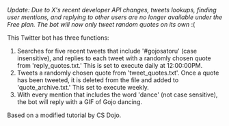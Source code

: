 *Update: Due to X's recent developer API changes, tweets lookups, finding user mentions, and replying to other users are no longer available under the Free plan. The bot will now only tweet random quotes on its own* :(

This Twitter bot has three functions: 
1. Searches for five recent tweets that include '#gojosatoru' (case insensitive), and replies to each 
   tweet with a randomly chosen quote from 'reply_quotes.txt.' This is set to execute daily at 12:00:00PM.
2. Tweets a randomly chosen quote from 'tweet_quotes.txt'. Once a quote has been tweeted, it is deleted
   from the file and added to 'quote_archive.txt.' This set to execute weekly.
3. With every mention that includes the word 'dance' (not case sensitive), the bot will reply 
   with a GIF of Gojo dancing.

Based on a modified tutorial by CS Dojo.
